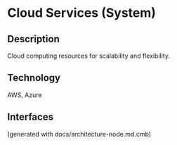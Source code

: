 # Cloud Services (System)
## Description
Cloud computing resources for scalability and flexibility.

## Technology
AWS, Azure


## Interfaces


(generated with docs/architecture-node.md.cmb)
